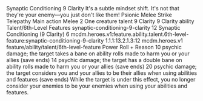 <ability>
  <name>Synaptic Conditioning</name>
  <cost>9 Clarity</cost>
  <flavor>It&apos;s a subtle mindset shift. It&apos;s not that they&apos;re your enemy—you just don&apos;t like them!</flavor>
  <keywords>
    <keyword>Psionic</keyword>
    <keyword>Melee</keyword>
    <keyword>Strike</keyword>
    <keyword>Telepathy</keyword>
  </keywords>
  <type>Main action</type>
  <distance>Melee 2</distance>
  <target>One creature</target>
  <metadata>
    <class>talent</class>
    <cost>9 Clarity</cost>
    <cost_amount>9</cost_amount>
    <cost_resource>Clarity</cost_resource>
    <feature_type>ability</feature_type>
    <file_dpath>Talent/6th-Level Features</file_dpath>
    <item_id>synaptic-conditioning-9-clarity</item_id>
    <item_index>12</item_index>
    <item_name>Synaptic Conditioning (9 Clarity)</item_name>
    <level>6</level>
    <scc>mcdm.heroes.v1:feature.ability.talent.6th-level-feature:synaptic-conditioning-9-clarity</scc>
    <scdc>1.1.1:13.2.1.3:12</scdc>
    <source>mcdm.heroes.v1</source>
    <type>feature/ability/talent/6th-level-feature</type>
  </metadata>
  <effects>
    <effect type="roll">
      <roll>Power Roll + Reason</roll>
      <t1>10 psychic damage; the target takes a bane on ability rolls made to harm you or your allies (save ends)</t1>
      <t2>14 psychic damage; the target has a double bane on ability rolls made to harm you or your allies (save ends)</t2>
      <t3>20 psychic damage; the target considers you and your allies to be their allies when using abilities and features (save ends)</t3>
    </effect>
    <effect type="mundane" name="Strained">While the target is under this effect, you no longer consider your enemies to be your enemies when using your abilities and features.</effect>
  </effects>
</ability>
